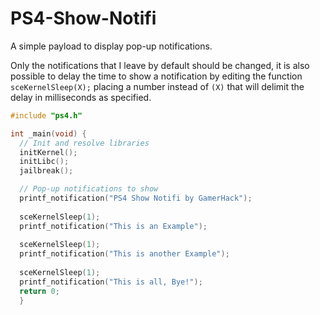# PS4-Show-Notifi
A simple payload to display pop-up notifications.

Only the notifications that I leave by default should be changed, it is also possible to delay the time to show a notification by editing the function `sceKernelSleep(X);` placing a number instead of `(X)` that will delimit the delay in milliseconds as specified.
```c
#include "ps4.h"

int _main(void) {
  // Init and resolve libraries
  initKernel();
  initLibc();
  jailbreak();

  // Pop-up notifications to show
  printf_notification("PS4 Show Notifi by GamerHack");
  
  sceKernelSleep(1); 
  printf_notification("This is an Example");
  
  sceKernelSleep(1); 
  printf_notification("This is another Example");
  
  sceKernelSleep(1); 
  printf_notification("This is all, Bye!");
  return 0;
  }
```

